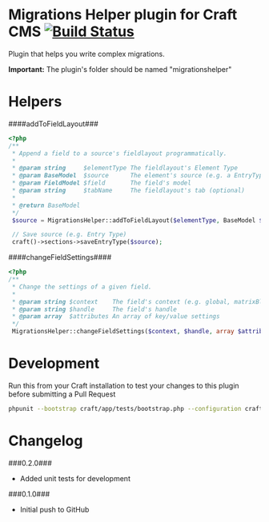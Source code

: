 Migrations Helper plugin for Craft CMS [![Build Status](https://travis-ci.org/boboldehampsink/migrationshelper.svg?branch=develop)](https://travis-ci.org/boboldehampsink/migrationshelper)
=================

Plugin that helps you write complex migrations.

__Important:__
The plugin's folder should be named "migrationshelper"

Helpers
=================

####addToFieldLayout###
```php
<?php
/**
 * Append a field to a source's fieldlayout programmatically.
 *
 * @param string     $elementType The fieldlayout's Element Type
 * @param BaseModel  $source      The element's source (e.g. a EntryTypeModel or CategoryGroupModel)
 * @param FieldModel $field       The field's model
 * @param string     $tabName     The fieldlayout's tab (optional)
 *
 * @return BaseModel
 */
 $source = MigrationsHelper::addToFieldLayout($elementType, BaseModel $source, FieldModel $field, $tabName = '');

 // Save source (e.g. Entry Type)
 craft()->sections->saveEntryType($source);
```

####changeFieldSettings####
```php
<?php
/**
 * Change the settings of a given field.
 *
 * @param string $context    The field's context (e.g. global, matrixBlockType:1, etc.)
 * @param string $handle     The field's handle
 * @param array  $attributes An array of key/value settings
 */
 MigrationsHelper::changeFieldSettings($context, $handle, array $attributes);
```

Development
=================
Run this from your Craft installation to test your changes to this plugin before submitting a Pull Request
```bash
phpunit --bootstrap craft/app/tests/bootstrap.php --configuration craft/app/tests/phpunit.xml craft/plugins/migrationshelper/tests
```

Changelog
=================
###0.2.0###
- Added unit tests for development

###0.1.0###
- Initial push to GitHub
